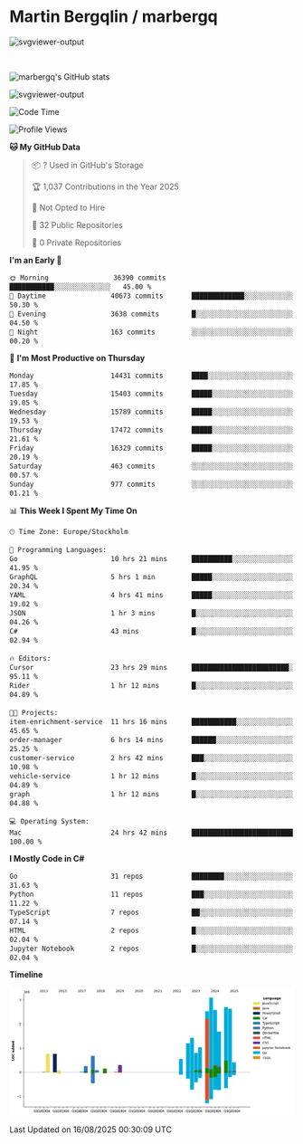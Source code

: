 # Martin Bergqlin / marbergq

![svgviewer-output](https://user-images.githubusercontent.com/2405410/206014777-22d41ecb-c24f-421d-b7d9-bba2cb5bb0de.svg)

<br>

<!--- [![Martin's Week](https://github-readme-stats.vercel.app/api/wakatime?username=marbergq&theme=dark)](https://github.com/anuraghazra/github-readme-stats) -->

![marbergq's GitHub stats](https://github-readme-stats.vercel.app/api?username=marbergq&count_private=true&show_icons=true)

![svgviewer-output](https://wakatime.com/badge/user/3f0a2069-6683-4e19-9a4a-7d21ea815067.svg)

<!--START_SECTION:waka-->
![Code Time](http://img.shields.io/badge/Code%20Time-5%2C280%20hrs%2049%20mins-blue)

![Profile Views](http://img.shields.io/badge/Profile%20Views-0-blue)

**🐱 My GitHub Data** 

> 📦 ? Used in GitHub's Storage 
 > 
> 🏆 1,037 Contributions in the Year 2025
 > 
> 🚫 Not Opted to Hire
 > 
> 📜 32 Public Repositories 
 > 
> 🔑 0 Private Repositories 
 > 
**I'm an Early 🐤** 

```text
🌞 Morning                36390 commits       ███████████░░░░░░░░░░░░░░   45.00 % 
🌆 Daytime                40673 commits       █████████████░░░░░░░░░░░░   50.30 % 
🌃 Evening                3638 commits        █░░░░░░░░░░░░░░░░░░░░░░░░   04.50 % 
🌙 Night                  163 commits         ░░░░░░░░░░░░░░░░░░░░░░░░░   00.20 % 
```
📅 **I'm Most Productive on Thursday** 

```text
Monday                   14431 commits       ████░░░░░░░░░░░░░░░░░░░░░   17.85 % 
Tuesday                  15403 commits       █████░░░░░░░░░░░░░░░░░░░░   19.05 % 
Wednesday                15789 commits       █████░░░░░░░░░░░░░░░░░░░░   19.53 % 
Thursday                 17472 commits       █████░░░░░░░░░░░░░░░░░░░░   21.61 % 
Friday                   16329 commits       █████░░░░░░░░░░░░░░░░░░░░   20.19 % 
Saturday                 463 commits         ░░░░░░░░░░░░░░░░░░░░░░░░░   00.57 % 
Sunday                   977 commits         ░░░░░░░░░░░░░░░░░░░░░░░░░   01.21 % 
```


📊 **This Week I Spent My Time On** 

```text
🕑︎ Time Zone: Europe/Stockholm

💬 Programming Languages: 
Go                       10 hrs 21 mins      ██████████░░░░░░░░░░░░░░░   41.95 % 
GraphQL                  5 hrs 1 min         █████░░░░░░░░░░░░░░░░░░░░   20.34 % 
YAML                     4 hrs 41 mins       █████░░░░░░░░░░░░░░░░░░░░   19.02 % 
JSON                     1 hr 3 mins         █░░░░░░░░░░░░░░░░░░░░░░░░   04.26 % 
C#                       43 mins             █░░░░░░░░░░░░░░░░░░░░░░░░   02.94 % 

🔥 Editors: 
Cursor                   23 hrs 29 mins      ████████████████████████░   95.11 % 
Rider                    1 hr 12 mins        █░░░░░░░░░░░░░░░░░░░░░░░░   04.89 % 

🐱‍💻 Projects: 
item-enrichment-service  11 hrs 16 mins      ███████████░░░░░░░░░░░░░░   45.65 % 
order-manager            6 hrs 14 mins       ██████░░░░░░░░░░░░░░░░░░░   25.25 % 
customer-service         2 hrs 42 mins       ███░░░░░░░░░░░░░░░░░░░░░░   10.98 % 
vehicle-service          1 hr 12 mins        █░░░░░░░░░░░░░░░░░░░░░░░░   04.89 % 
graph                    1 hr 12 mins        █░░░░░░░░░░░░░░░░░░░░░░░░   04.88 % 

💻 Operating System: 
Mac                      24 hrs 42 mins      █████████████████████████   100.00 % 
```

**I Mostly Code in C#** 

```text
Go                       31 repos            ████████░░░░░░░░░░░░░░░░░   31.63 % 
Python                   11 repos            ███░░░░░░░░░░░░░░░░░░░░░░   11.22 % 
TypeScript               7 repos             ██░░░░░░░░░░░░░░░░░░░░░░░   07.14 % 
HTML                     2 repos             █░░░░░░░░░░░░░░░░░░░░░░░░   02.04 % 
Jupyter Notebook         2 repos             █░░░░░░░░░░░░░░░░░░░░░░░░   02.04 % 
```



**Timeline**

![Lines of Code chart](https://raw.githubusercontent.com/marbergq/marbergq/main/assets/bar_graph.png)


 Last Updated on 16/08/2025 00:30:09 UTC
<!--END_SECTION:waka-->
